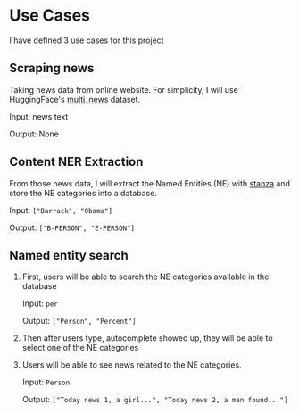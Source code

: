 # Use Cases
I have defined 3 use cases for this project
## Scraping news
Taking news data from online website. For simplicity, I will use HuggingFace's  [multi_news](https://huggingface.co/datasets/multi_news) dataset.

Input: news text

Output: None

## Content NER Extraction
From those news data, I will extract the Named Entities (NE) with [stanza](https://stanfordnlp.github.io/stanza/) and store the NE categories into a database.

Input: `["Barrack", "Obama"]`

Output: `["B-PERSON", "E-PERSON"]`

## Named entity search
1. First, users will be able to search the NE categories available in the database

    Input: `per`

    Output: `["Person", "Percent"]`

2. Then after users type, autocomplete showed up, they will be able to select one of the NE categories
3. Users will be able to see news related to the NE categories.
    
    Input: `Person`
    
    Output: `["Today news 1, a girl...", "Today news 2, a man found..."]`